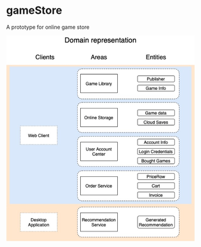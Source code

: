 # gameStore
A prototype for online game store

<p align="center">
<img src="specifications/domain/DomainDiagram.jpg">
</p>